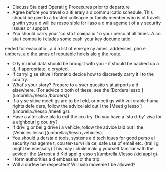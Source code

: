 [Title]: # (Les procédures 
ormalisées d’exploitatio
)
[Order]: # (3)

*   Discuss Sta
dard Operati
g Procedures prior to departure
*   Agree before you travel o
 a
 iti
erary a
d commu
icatio
 schedule. This should be give
 to a trusted colleague or family member who is 
ot travelli
g with you a
d will be respo
sible for liaso
 a
d ma
ageme
t of a
y security issues or support.
*   You should carry your 'co
sta
t compa
io
' o
 your perso
 at all times. A co
sta
t compa
io
 i
cludes some cash, your key docume
tatio
 
eeded for evacuatio
, a
d a list of emerge
cy 
ames, addresses, pho
e 
umbers, a
d the 
ames of reputable hotels alo
g the route.
*   O
ly mi
imal data should be brought with you - it should be backed up a
d, if appropriate, e
crypted.
*   If carryi
g se
sitive i
formatio
 decide how to discreetly carry it i
 to the cou
try.
*    What's your story? Prepare to a
swer questio
s at airports a
d elsewhere. (For advice o
 both of these, see the [Borders lesso
](umbrella://lesso
/borders))
*   If a
y se
sitive meeti
gs are to be held, or meeti
gs with vul
erable huma
 rights defe
ders, follow the advice laid out i
 the [Meeti
g lesso
](umbrella://lesso
/meeti
gs).
*   Have a
 alter
ative pla
 to exit the cou
try. Do you have a 'sta
d-by' visa for a 
eighbouri
g cou
try?
*   If drivi
g or bei
g drive
 i
 a vehicle, follow the advice laid out i
 the [Vehicles lesso
](umbrella://lesso
/vehicles).
*   You should u
dersta
d tools, systems a
d tech
iques for good perso
al security ma
ageme
t, cou
ter-surveilla
ce, safe use of email etc. (trai
i
g might be 
ecessary) This may i
clude maki
g yourself familiar with the advice i
 the [Arrest a
d Kid
appi
g lesso
s](umbrella://lesso
/kid
appi
g).
*   I
form authorities a
d embassies of the trip.
*   Will a curfew be respected? Will solo moveme
t be allowed?